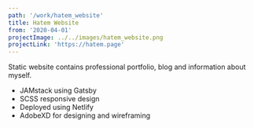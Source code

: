 ```yaml
---
path: '/work/hatem_website'
title: Hatem Website
from: '2020-04-01'
projectImage: ../../images/hatem_website.png
projectLink: 'https://hatem.page'
---
```


Static website contains professional portfolio, blog and information about myself.

- JAMstack using Gatsby
- SCSS responsive design
- Deployed using Netlify
- AdobeXD for designing and wireframing
  <!-- TODO: add moodboard picture -->
